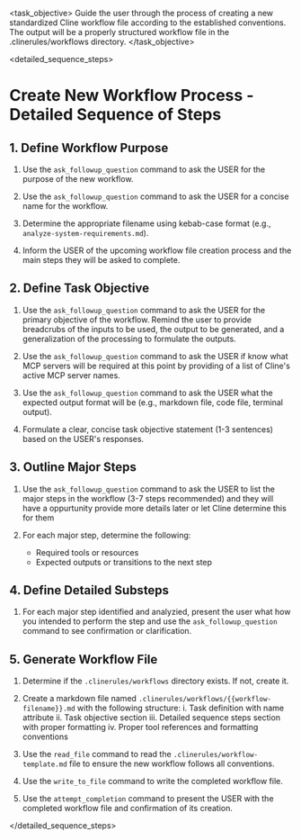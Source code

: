 <task name="Create New Workflow">

<task_objective>
Guide the user through the process of creating a new standardized Cline workflow file according to the established conventions. The output will be a properly structured workflow file in the .clinerules/workflows directory.
</task_objective>

<detailed_sequence_steps>
# Create New Workflow Process - Detailed Sequence of Steps

## 1. Define Workflow Purpose

1. Use the `ask_followup_question` command to ask the USER for the purpose of the new workflow.
   
2. Use the `ask_followup_question` command to ask the USER for a concise name for the workflow.
   
3. Determine the appropriate filename using kebab-case format (e.g., `analyze-system-requirements.md`).

4. Inform the USER of the upcoming workflow file creation process and the main steps they will be asked to complete.

## 2. Define Task Objective

1. Use the `ask_followup_question` command to ask the USER for the primary objective of the workflow. Remind the user to provide breadcrubs of the inputs to be used, the output to be generated, and a generalization of the processing to formulate the outputs.
   
2. Use the `ask_followup_question` command to ask the USER if know what MCP servers will be required at this point by providing of a list of Cline's active MCP server names.
   
3. Use the `ask_followup_question` command to ask the USER what the expected output format will be (e.g., markdown file, code file, terminal output).
   
4. Formulate a clear, concise task objective statement (1-3 sentences) based on the USER's responses.

## 3. Outline Major Steps

1. Use the `ask_followup_question` command to ask the USER to list the major steps in the workflow (3-7 steps recommended) and they will have a oppurtunity provide more details later or let Cline determine this for them
   
2. For each major step, determine the following:
   - Required tools or resources
   - Expected outputs or transitions to the next step

## 4. Define Detailed Substeps

1. For each major step identified and analyzied, present the user what how you intended to perform the step and use the `ask_followup_question` command to see confirmation or clarification.

## 5. Generate Workflow File

1. Determine if the `.clinerules/workflows` directory exists. If not, create it.

2. Create a markdown file named `.clinerules/workflows/{{workflow-filename}}.md` with the following structure:
   i. Task definition with name attribute
   ii. Task objective section
   iii. Detailed sequence steps section with proper formatting
   iv. Proper tool references and formatting conventions

3. Use the `read_file` command to read the `.clinerules/workflow-template.md` file to ensure the new workflow follows all conventions.

4. Use the `write_to_file` command to write the completed workflow file.

5. Use the `attempt_completion` command to present the USER with the completed workflow file and confirmation of its creation.

</detailed_sequence_steps>

</task>